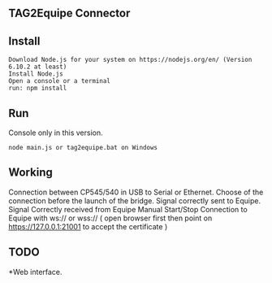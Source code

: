 TAG2Equipe Connector 
------------------------------

Install
-------
    Download Node.js for your system on https://nodejs.org/en/ (Version 6.10.2 at least)
    Install Node.js
    Open a console or a terminal
    run: npm install 
   
Run
--------

Console only in this version.

    node main.js or tag2equipe.bat on Windows

Working
---------
Connection between CP545/540 in USB to Serial or Ethernet.
Choose of the connection before the launch of the bridge.
Signal correctly sent to Equipe.
Signal Correctly received from Equipe Manual Start/Stop
Connection to Equipe with ws:// or wss:// ( open browser first then point on https://127.0.0.1:21001 to accept the certificate )


TODO
---------
*Web interface.


